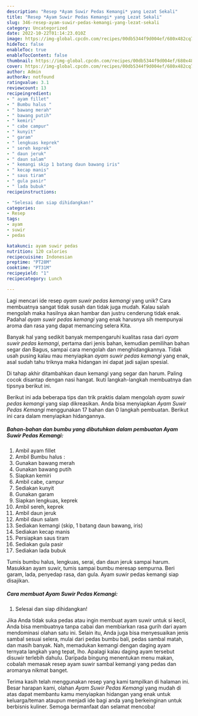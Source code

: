 ```yaml
---
description: "Resep *Ayam Suwir Pedas Kemangi* yang Lezat Sekali"
title: "Resep *Ayam Suwir Pedas Kemangi* yang Lezat Sekali"
slug: 346-resep-ayam-suwir-pedas-kemangi-yang-lezat-sekali
category: Uncategorized
date: 2022-10-22T01:14:23.010Z
image: https://img-global.cpcdn.com/recipes/00db5344f9d004ef/680x482cq70/ayam-suwir-pedas-kemangi-foto-resep-utama.jpg
hideToc: false
enableToc: true
enableTocContent: false
thumbnail: https://img-global.cpcdn.com/recipes/00db5344f9d004ef/680x482cq70/ayam-suwir-pedas-kemangi-foto-resep-utama.jpg
cover: https://img-global.cpcdn.com/recipes/00db5344f9d004ef/680x482cq70/ayam-suwir-pedas-kemangi-foto-resep-utama.jpg
author: Admin
authorAv: notfound
ratingvalue: 3.1
reviewcount: 13
recipeingredient:
- " ayam fillet"
- " Bumbu halus "
- " bawang merah"
- " bawang putih"
- " kemiri"
- " cabe campur"
- " kunyit"
- " garam"
- " lengkuas keprek"
- " sereh keprek"
- " daun jeruk"
- " daun salam"
- " kemangi skip 1 batang daun bawang iris"
- " kecap manis"
- " saus tiram"
- " gula pasir"
- " lada bubuk"
recipeinstructions:

- "Selesai dan siap dihidangkan!"
categories:
- Resep
tags:
- ayam
- suwir
- pedas

katakunci: ayam suwir pedas 
nutrition: 120 calories
recipecuisine: Indonesian
preptime: "PT28M"
cooktime: "PT31M"
recipeyield: "1"
recipecategory: Lunch

---
```





Lagi mencari ide resep *ayam suwir pedas kemangi* yang unik? Cara membuatnya sangat tidak susah dan tidak juga mudah. Kalau salah mengolah maka hasilnya akan hambar dan justru cenderung tidak enak. Padahal *ayam suwir pedas kemangi* yang enak harusnya sih mempunyai aroma dan rasa yang dapat memancing selera Kita.





Banyak hal yang sedikit banyak mempengaruhi kualitas rasa dari *ayam suwir pedas kemangi*, pertama dari jenis bahan, kemudian pemilihan bahan segar dan Bagus, sampai cara mengolah dan menghidangkannya. Tidak usah pusing kalau mau menyiapkan *ayam suwir pedas kemangi* yang enak,      asal sudah tahu triknya maka hidangan ini dapat jadi sajian spesial.














Di tahap akhir ditambahkan daun kemangi yang segar dan harum. Paling cocok disantap dengan nasi hangat. Ikuti langkah-langkah membuatnya dan tipsnya berikut ini.






Berikut ini ada beberapa tips dan trik praktis dalam mengolah *ayam suwir pedas kemangi* yang siap dikreasikan. Anda bisa menyiapkan *Ayam Suwir Pedas Kemangi* menggunakan 17 bahan dan 0 langkah pembuatan. Berikut ini cara dalam menyiapkan hidangannya.

<!--inarticleads1-->

##### Bahan-bahan dan bumbu yang dibutuhkan dalam pembuatan *Ayam Suwir Pedas Kemangi*:

1. Ambil  ayam fillet
1. Ambil  Bumbu halus :
1. Gunakan  bawang merah
1. Gunakan  bawang putih
1. Siapkan  kemiri
1. Ambil  cabe, campur
1. Sediakan  kunyit
1. Gunakan  garam
1. Siapkan  lengkuas, keprek
1. Ambil  sereh, keprek
1. Ambil  daun jeruk
1. Ambil  daun salam
1. Sediakan  kemangi (skip, 1 batang daun bawang, iris)
1. Sediakan  kecap manis
1. Persiapkan  saus tiram
1. Sediakan  gula pasir
1. Sediakan  lada bubuk


Tumis bumbu halus, lengkuas, serai, dan daun jeruk sampai harum. Masukkan ayam suwir, tumis sampai bumbu meresap sempurna. Beri garam, lada, penyedap rasa, dan gula. Ayam suwir pedas kemangi siap disajikan. 

<!--inarticleads2-->

##### Cara membuat *Ayam Suwir Pedas Kemangi*:


1. Selesai dan siap dihidangkan!

Jika Anda tidak suka pedas atau ingin membuat ayam suwir untuk si kecil, Anda bisa membuatnya tanpa cabai dan membiarkan rasa gurih dari ayam mendominasi olahan satu ini. Selain itu, Anda juga bisa menyesuaikan jenis sambal sesuai selera, mulai dari pedas bumbu bali, pedas sambal matah, dan masih banyak. Nah, memadukan kemangi dengan daging ayam ternyata langkah yang tepat, lho. Apalagi kalau daging ayam tersebut disuwir terlebih dahulu. Daripada bingung menentukan menu makan, cobalah memasak resep ayam suwir sambal kemangi yang pedas dan aromanya nikmat banget. 

Terima kasih telah menggunakan resep yang kami tampilkan di halaman ini. Besar harapan kami, olahan *Ayam Suwir Pedas Kemangi* yang mudah di atas dapat membantu kamu menyiapkan hidangan yang enak untuk keluarga/teman ataupun menjadi ide bagi anda yang berkeinginan untuk berbisnis kuliner. Semoga bermanfaat dan selamat mencoba!
